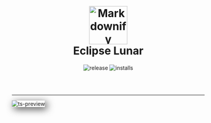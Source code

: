 <h1 align="center">
  <br>
  <img src="https://imgur.com/fwR1kuc" alt="Markdownify" width="100">
  <br>
  Eclipse Lunar
  <br>
</h1>

<p align="center">
    <img src="https://badgen.net/badge/release/0.4.1/white"
         alt="release">
    <img src="https://badgen.net/badge/installs/246/white" alt="installs">
    <!-- <a href="https://github.com/mcagampan/dark-horizon">
      <img src="https://badgen.net/badge/repo/repository/white?icon=github&label">
    </a> -->
</p>

<br/>
<br/>

---

  <img alt="ts-preview" src="https://imgur.com/4CJ0Uhm" style="box-shadow: 5px 5px 20px 0px rgba(0,0,0,0.75);"/>

<br/>
